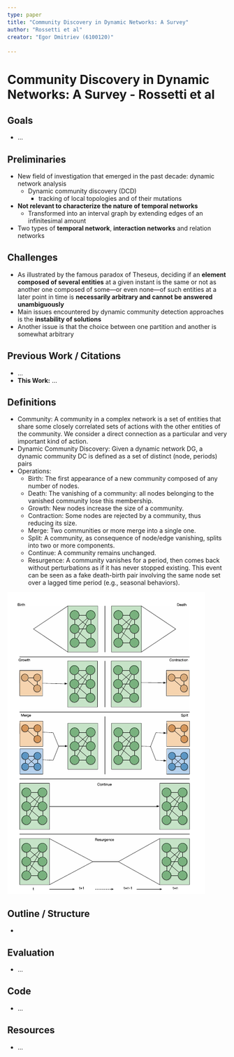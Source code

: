 ```yaml
---
type: paper
title: "Community Discovery in Dynamic Networks: A Survey"
author: "Rossetti et al"
creator: "Egor Dmitriev (6100120)"

---
```


# Community Discovery in Dynamic Networks: A Survey - Rossetti et al 



## Goals

- ...

## Preliminaries

- New field of investigation that emerged in the past decade: dynamic network analysis
  - Dynamic community discovery (DCD)
    - tracking of local topologies and of their mutations
- **Not relevant to characterize the nature of temporal networks**
  - Transformed into an interval graph by extending edges of an infinitesimal amount
- Two types of **temporal network**, **interaction networks** and relation networks

## Challenges

- As illustrated by the famous paradox of Theseus, deciding if an **element composed of several entities** at a given instant is the same or not as another one composed of some—or even none—of such entities at a later point in time is **necessarily arbitrary and cannot be answered unambiguously**
- Main issues encountered by dynamic community detection approaches is the **instability of solutions**
- Another issue is that the choice between one partition and another is somewhat arbitrary

## Previous Work / Citations

- ...
- **This Work:** ...

## Definitions

* Community: A community in a complex network is a set of entities that share some closely correlated sets of actions with the other entities of the community. We consider a direct connection as a particular and very important kind of action.
* Dynamic Community Discovery: Given a dynamic network DG, a dynamic community DC is defined as a set of distinct (node, periods) pairs
* Operations: 
  * Birth: The first appearance of a new community composed of any number of nodes.
  * Death: The vanishing of a community: all nodes belonging to the vanished community lose
    this membership.
  * Growth: New nodes increase the size of a community.
  * Contraction: Some nodes are rejected by a community, thus reducing its size.
  * Merge: Two communities or more merge into a single one.
  * Split: A community, as consequence of node/edge vanishing, splits into two or more components.
  * Continue: A community remains unchanged.
  * Resurgence: A community vanishes for a period, then comes back without perturbations as if it has never stopped existing. This event can be seen as a fake death-birth pair involving the same node set over a lagged time period (e.g., seasonal behaviors).

![Screenshot_20211116_225452](rossettiCommunityDiscoveryDynamic2018.assets/Screenshot_20211116_225452.png)



## Outline / Structure

- 

## Evaluation

- ...

## Code

- ...

## Resources

- ...